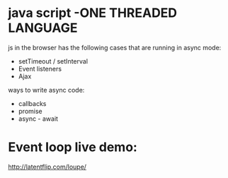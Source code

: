 # java script -ONE THREADED LANGUAGE
js in the browser has the following cases that are running in async mode:
* setTimeout / setInterval
* Event listeners
* Ajax

ways to write async code:
* callbacks
* promise
* async - await


# Event loop live demo:
http://latentflip.com/loupe/

